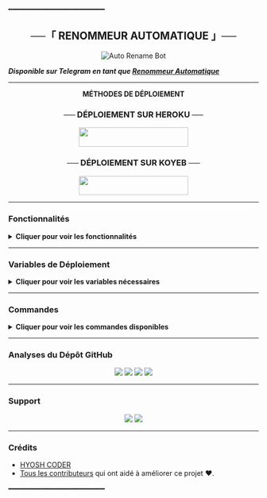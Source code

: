 ━━━━━━━━━━━━━━━━━━━━━━━

<h2 align="center">
    ──「 RENOMMEUR AUTOMATIQUE 」──
</h2>

<p align="center">
  <img src="https://graph.org/file/386500b2d4b21d5d1f772.jpg" alt="Auto Rename Bot">
</p>

_**Disponible sur Telegram en tant que [Renommeur Automatique](https://t.me/hinata_autorenamerbot)**_

---

<p align="center">
<b>MÉTHODES DE DÉPLOIEMENT</b>
</p>

<h3 align="center">── DÉPLOIEMENT SUR HEROKU ──</h3>
<p align="center">
  <a href="https://dashboard.heroku.com/new?template=https://github.com/kalebavincent/AutoRenameBot">
    <img src="https://img.shields.io/badge/Déployer%20sur%20Heroku-black?style=for-the-badge&logo=heroku" width="220" height="38.45"/>
  </a>
</p>

<h3 align="center">── DÉPLOIEMENT SUR KOYEB ──</h3>
<p align="center">
  <a href="https://app.koyeb.com/deploy?type=git&https://github.com/kalebavincent/AutoRenameBot=&branch=main&name=autorenamebot">
    <img src="https://img.shields.io/badge/Déployer%20sur%20Koyeb-black?style=for-the-badge&logo=Koyeb" width="220" height="38.45"/>
  </a>
</p>

---

### Fonctionnalités
<details><summary><b>Cliquer pour voir les fonctionnalités</b></summary>

- [x] Renommage ultra-rapide.
- [x] Support des métadonnées.
- [x] Miniature permanente.
- [x] Diffusions (broadcast).
- [x] Légende personnalisée.
- [x] Image de démarrage personnalisée.
- [x] Abonnement forcé disponible.
- [x] Renommage illimité simultané.
- [x] Déploiement facile sur Koyeb, Heroku, Railway.
- [x] Renommage automatique de fichiers.
- [x] Définir le type de média pour l'upload.
- [x] Assistance développeur 24/7.

Pour plus de détails, rejoins notre [chaîne d'actualités](https://t.me/hyoshcoder_main).
</details>

---

### Variables de Déploiement
<details><summary><b>Cliquer pour voir les variables nécessaires</b></summary>

- `API_ID` : Obtenez-le depuis Telegram.
- `API_HASH` : Obtenez-le depuis Telegram.
- `BOT_TOKEN` : Token du bot (créé via BotFather).
- `ADMIN` : ID(s) administrateur(s), séparés par un espace.
- `DB_URL` : URL MongoDB ([MongoDB Atlas](https://cloud.mongodb.com)).
- `DB_NAME` : Nom de la base de données MongoDB (facultatif).
- `FORCE_SUB_CHANNELS` : Canaux d'abonnement forcé, séparés par des virgules (facultatif).
- `START_PIC` : Photo pour le message de démarrage (facultatif).
- `LOG_CHANNEL` : ID d’un canal privé pour les logs.
- `WEBHOOK` : Définir sur `True` si un service web est requis (facultatif).
</details>

---

### Commandes
<details><summary><b>Cliquer pour voir les commandes disponibles</b></summary>

- `/start` : Vérifier si le bot fonctionne.
- `/autorename` : Renommer automatiquement vos fichiers.
- `/metadata` : Configurer les métadonnées.
- `/setmedia` : Définir le type de média préféré.
- `/tutorial` : Tutoriel pour utiliser le bot.
- `/viewthumb` : Voir la miniature actuelle.
- `/delthumb` : Supprimer la miniature actuelle.
- `/set_caption` : Définir une légende personnalisée.
- `/see_caption` : Voir la légende personnalisée.
- `/del_caption` : Supprimer la légende personnalisée.
- `/restart` : Redémarrer le bot (Administrateurs uniquement).
- `/broadcast` : Diffuser un message (Administrateurs uniquement).
- `/status` : Vérifier le statut du bot (Administrateurs uniquement).
</details>

---

### Analyses du Dépôt GitHub
<p align="center">
<a href="https://github.com/kalebavincent/AutoRenameBot"><img src="https://img.shields.io/github/stars/kalebavincent/AutoRenameBot?style=for-the-badge&label=⭐%20Étoiles"></a>
<a href="https://github.com/kalebavincent/AutoRenameBot"><img src="https://img.shields.io/github/forks/kalebavincent/AutoRenameBot?style=for-the-badge&label=🔗%20Forks"></a>
<a href="https://github.com/kalebavincent/AutoRenameBot"><img src="https://img.shields.io/github/issues/kalebavincent/AutoRenameBot?style=for-the-badge&label=📋%20Issues"></a>
<a href="https://github.com/kalebavincent/AutoRenameBot"><img src="https://img.shields.io/github/contributors/kalebavincent/AutoRenameBot?style=for-the-badge&label=👥%20Contributeurs"></a>
</p>

---

### Support
<p align="center">
<a href="https://telegram.me/hyoshcoder_main"><img src="https://img.shields.io/badge/Groupe%20de%20Support-bleu?style=for-the-badge&logo=Telegram"></a>
<a href="https://telegram.me/hyoshassistantbot"><img src="https://img.shields.io/badge/Chaîne%20de%20Support-bleu?style=for-the-badge&logo=Telegram"></a>
</p>

---

### Crédits
- [HYOSH CODER](https://github.com/kalebavincent)
- [Tous les contributeurs](https://github.com/kalebavincent/AutoRenameBot/graphs/contributors) qui ont aidé à améliorer ce projet ❤️.

━━━━━━━━━━━━━━━━━━━━━━━
